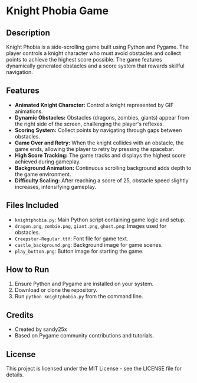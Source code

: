 # Knight Phobia Game

## Description
Knight Phobia is a side-scrolling game built using Python and Pygame. The player controls a knight character who must avoid obstacles and collect points to achieve the highest score possible. The game features dynamically generated obstacles and a score system that rewards skillful navigation.

## Features
- **Animated Knight Character:** Control a knight represented by GIF animations.
- **Dynamic Obstacles:** Obstacles (dragons, zombies, giants) appear from the right side of the screen, challenging the player's reflexes.
- **Scoring System:** Collect points by navigating through gaps between obstacles.
- **Game Over and Retry:** When the knight collides with an obstacle, the game ends, allowing the player to retry by pressing the spacebar.
- **High Score Tracking:** The game tracks and displays the highest score achieved during gameplay.
- **Background Animation:** Continuous scrolling background adds depth to the game environment.
- **Difficulty Scaling:** After reaching a score of 25, obstacle speed slightly increases, intensifying gameplay.

## Files Included
- `knightphobia.py`: Main Python script containing game logic and setup.
- `dragon.png`, `zombie.png`, `giant.png`, `ghost.png`: Images used for obstacles.
- `Creepster-Regular.ttf`: Font file for game text.
- `castle_background.png`: Background image for game scenes.
- `play_button.png`: Button image for starting the game.

## How to Run
1. Ensure Python and Pygame are installed on your system.
2. Download or clone the repository.
3. Run `python knightphobia.py` from the command line.

## Credits
- Created by sandy25x
- Based on Pygame community contributions and tutorials.

## License
This project is licensed under the MIT License - see the LICENSE file for details.
